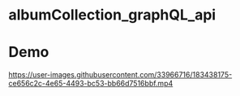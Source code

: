 # albumCollection_graphQL_api

# Demo




https://user-images.githubusercontent.com/33966716/183438175-ce656c2c-4e65-4493-bc53-bb66d7516bbf.mp4

